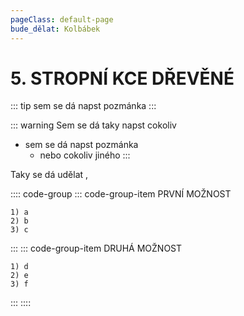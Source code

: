 ```yaml
---
pageClass: default-page
bude_dělat: Kolbábek
---
```

# 5. STROPNÍ KCE DŘEVĚNÉ

::: tip
sem se dá napst pozmánka
:::

::: warning Sem se dá taky napst cokoliv
- sem se dá napst pozmánka
    - nebo cokoliv jiného
:::

Taky se dá udělat <Badge type="tip" text="poznámka" vertical="middle" /> <Badge type="warning" text="třeba takto" vertical="middle" />, <Badge type="danger" text="nebo takto" vertical="middle" />

:::: code-group
::: code-group-item PRVNÍ MOŽNOST
```:no-line-numbers
1) a
2) b
3) c
```
:::
::: code-group-item DRUHÁ MOŽNOST
```:no-line-numbers
1) d
2) e
3) f
```
:::
::::
